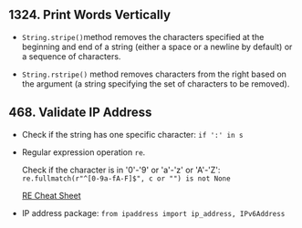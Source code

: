 ## 1324. Print Words Vertically
- `String.stripe()`method removes the characters specified at the beginning and end of a string
(either a space or a newline by default) or a sequence of characters.

- `String.rstripe()` method removes characters from the right based on the argument 
(a string specifying the set of characters to be removed).


## 468. Validate IP Address
- Check if the string has one specific character: `if ':' in s`

- Regular expression operation `re`. 

    Check if the character is in '0'-'9' or 'a'-'z' or 'A'-'Z': `re.fullmatch(r"^[0-9a-fA-F]$", c or "") is not None`
   
    [RE Cheat Sheet](http://web.mit.edu/hackl/www/lab/turkshop/slides/regex-cheatsheet.pdf)
    
- IP address package: `from ipaddress import ip_address, IPv6Address`
    
    
